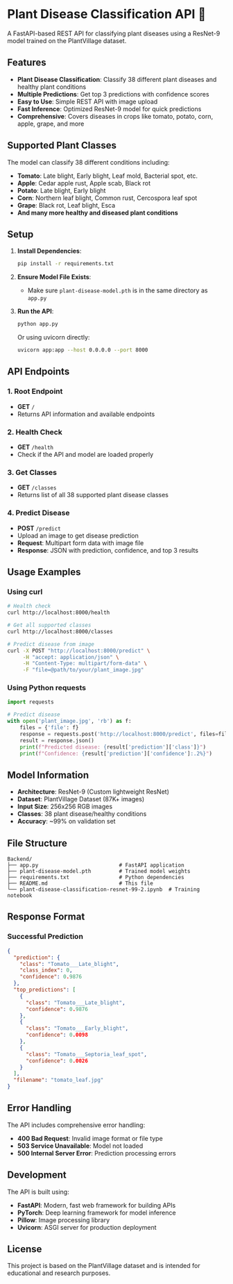 # Plant Disease Classification API 🌱

A FastAPI-based REST API for classifying plant diseases using a ResNet-9 model trained on the PlantVillage dataset.

## Features

- **Plant Disease Classification**: Classify 38 different plant diseases and healthy plant conditions
- **Multiple Predictions**: Get top 3 predictions with confidence scores
- **Easy to Use**: Simple REST API with image upload
- **Fast Inference**: Optimized ResNet-9 model for quick predictions
- **Comprehensive**: Covers diseases in crops like tomato, potato, corn, apple, grape, and more

## Supported Plant Classes

The model can classify 38 different conditions including:
- **Tomato**: Late blight, Early blight, Leaf mold, Bacterial spot, etc.
- **Apple**: Cedar apple rust, Apple scab, Black rot
- **Potato**: Late blight, Early blight
- **Corn**: Northern leaf blight, Common rust, Cercospora leaf spot
- **Grape**: Black rot, Leaf blight, Esca
- **And many more healthy and diseased plant conditions**

## Setup

1. **Install Dependencies**:
   ```bash
   pip install -r requirements.txt
   ```

2. **Ensure Model File Exists**:
   - Make sure `plant-disease-model.pth` is in the same directory as `app.py`

3. **Run the API**:
   ```bash
   python app.py
   ```
   
   Or using uvicorn directly:
   ```bash
   uvicorn app:app --host 0.0.0.0 --port 8000
   ```

## API Endpoints

### 1. Root Endpoint
- **GET** `/`
- Returns API information and available endpoints

### 2. Health Check
- **GET** `/health`
- Check if the API and model are loaded properly

### 3. Get Classes
- **GET** `/classes`
- Returns list of all 38 supported plant disease classes

### 4. Predict Disease
- **POST** `/predict`
- Upload an image to get disease prediction
- **Request**: Multipart form data with image file
- **Response**: JSON with prediction, confidence, and top 3 results

## Usage Examples

### Using curl
```bash
# Health check
curl http://localhost:8000/health

# Get all supported classes
curl http://localhost:8000/classes

# Predict disease from image
curl -X POST "http://localhost:8000/predict" \
     -H "accept: application/json" \
     -H "Content-Type: multipart/form-data" \
     -F "file=@path/to/your/plant_image.jpg"
```

### Using Python requests
```python
import requests

# Predict disease
with open('plant_image.jpg', 'rb') as f:
    files = {'file': f}
    response = requests.post('http://localhost:8000/predict', files=files)
    result = response.json()
    print(f"Predicted disease: {result['prediction']['class']}")
    print(f"Confidence: {result['prediction']['confidence']:.2%}")
```

## Model Information

- **Architecture**: ResNet-9 (Custom lightweight ResNet)
- **Dataset**: PlantVillage Dataset (87K+ images)
- **Input Size**: 256x256 RGB images
- **Classes**: 38 plant disease/healthy conditions
- **Accuracy**: ~99% on validation set

## File Structure

```
Backend/
├── app.py                          # FastAPI application
├── plant-disease-model.pth         # Trained model weights
├── requirements.txt                # Python dependencies
├── README.md                       # This file
└── plant-disease-classification-resnet-99-2.ipynb  # Training notebook
```

## Response Format

### Successful Prediction
```json
{
  "prediction": {
    "class": "Tomato___Late_blight",
    "class_index": 0,
    "confidence": 0.9876
  },
  "top_predictions": [
    {
      "class": "Tomato___Late_blight",
      "confidence": 0.9876
    },
    {
      "class": "Tomato___Early_blight",
      "confidence": 0.0098
    },
    {
      "class": "Tomato___Septoria_leaf_spot",
      "confidence": 0.0026
    }
  ],
  "filename": "tomato_leaf.jpg"
}
```

## Error Handling

The API includes comprehensive error handling:
- **400 Bad Request**: Invalid image format or file type
- **503 Service Unavailable**: Model not loaded
- **500 Internal Server Error**: Prediction processing errors

## Development

The API is built using:
- **FastAPI**: Modern, fast web framework for building APIs
- **PyTorch**: Deep learning framework for model inference
- **Pillow**: Image processing library
- **Uvicorn**: ASGI server for production deployment

## License

This project is based on the PlantVillage dataset and is intended for educational and research purposes.
